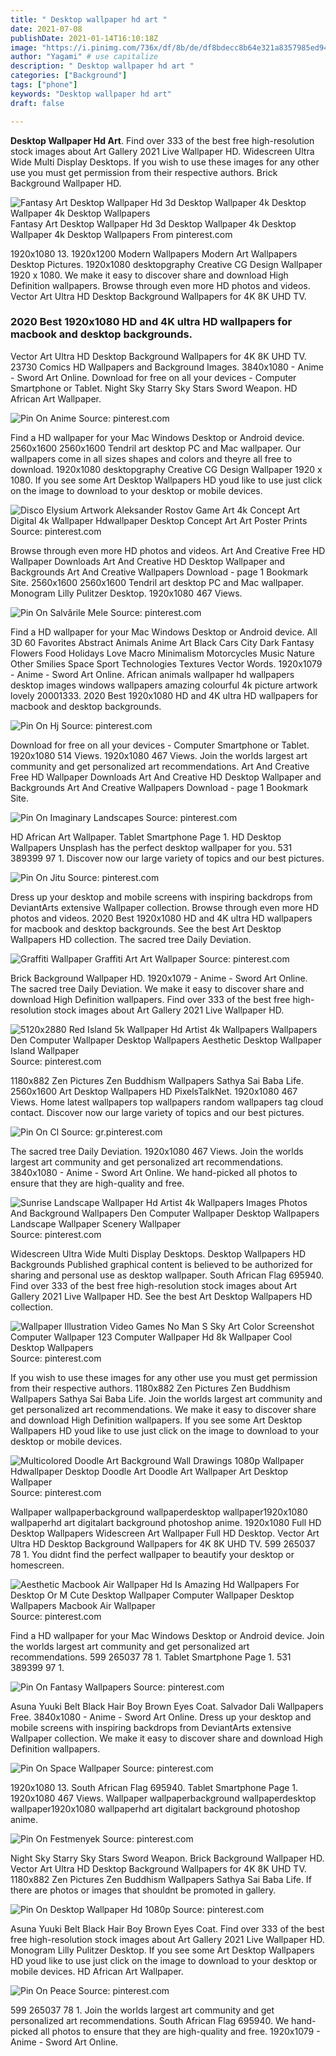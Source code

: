 ```yaml
---
title: " Desktop wallpaper hd art "
date: 2021-07-08
publishDate: 2021-01-14T16:10:18Z
image: "https://i.pinimg.com/736x/df/8b/de/df8bdecc8b64e321a8357985ed94c369.jpg"
author: "Yagami" # use capitalize
description: " Desktop wallpaper hd art "
categories: ["Background"]
tags: ["phone"]
keywords: "Desktop wallpaper hd art"
draft: false

---
```



**Desktop Wallpaper Hd Art**. Find over 333 of the best free high-resolution stock images about Art Gallery 2021 Live Wallpaper HD. Widescreen Ultra Wide Multi Display Desktops. If you wish to use these images for any other use you must get permission from their respective authors. Brick Background Wallpaper HD.

![Fantasy Art Desktop Wallpaper Hd 3d Desktop Wallpaper 4k Desktop Wallpaper 4k Desktop Wallpapers](https://i.pinimg.com/originals/08/c5/cb/08c5cbceb6ce295e6d38215c1c575044.jpg "Fantasy Art Desktop Wallpaper Hd 3d Desktop Wallpaper 4k Desktop Wallpaper 4k Desktop Wallpapers")
Fantasy Art Desktop Wallpaper Hd 3d Desktop Wallpaper 4k Desktop Wallpaper 4k Desktop Wallpapers From pinterest.com


1920x1080 13. 1920x1200 Modern Wallpapers Modern Art Wallpapers Desktop Pictures. 1920x1080 desktopgraphy Creative CG Design Wallpaper 1920 x 1080. We make it easy to discover share and download High Definition wallpapers. Browse through even more HD photos and videos. Vector Art Ultra HD Desktop Background Wallpapers for 4K 8K UHD TV.

### 2020 Best 1920x1080 HD and 4K ultra HD wallpapers for macbook and desktop backgrounds.

Vector Art Ultra HD Desktop Background Wallpapers for 4K 8K UHD TV. 23730 Comics HD Wallpapers and Background Images. 3840x1080 - Anime - Sword Art Online. Download for free on all your devices - Computer Smartphone or Tablet. Night Sky Starry Sky Stars Sword Weapon. HD African Art Wallpaper.


![Pin On Anime](https://i.pinimg.com/736x/c3/fa/b4/c3fab42591e44dc5c20fd408ebccd03f.jpg "Pin On Anime")
Source: pinterest.com

Find a HD wallpaper for your Mac Windows Desktop or Android device. 2560x1600 2560x1600 Tendril art desktop PC and Mac wallpaper. Our wallpapers come in all sizes shapes and colors and theyre all free to download. 1920x1080 desktopgraphy Creative CG Design Wallpaper 1920 x 1080. If you see some Art Desktop Wallpapers HD youd like to use just click on the image to download to your desktop or mobile devices.

![Disco Elysium Artwork Aleksander Rostov Game Art 4k Concept Art Digital 4k Wallpaper Hdwallpaper Desktop Concept Art Art Poster Prints](https://i.pinimg.com/originals/42/d3/5d/42d35d6702e8d65abbd82dd4d4b1cdec.jpg "Disco Elysium Artwork Aleksander Rostov Game Art 4k Concept Art Digital 4k Wallpaper Hdwallpaper Desktop Concept Art Art Poster Prints")
Source: pinterest.com

Browse through even more HD photos and videos. Art And Creative Free HD Wallpaper Downloads Art And Creative HD Desktop Wallpaper and Backgrounds Art And Creative Wallpapers Download - page 1 Bookmark Site. 2560x1600 2560x1600 Tendril art desktop PC and Mac wallpaper. Monogram Lilly Pulitzer Desktop. 1920x1080 467 Views.

![Pin On Salvările Mele](https://i.pinimg.com/736x/64/c3/20/64c320a57d7c33f3e97f76a588291b79.jpg "Pin On Salvările Mele")
Source: pinterest.com

Find a HD wallpaper for your Mac Windows Desktop or Android device. All 3D 60 Favorites Abstract Animals Anime Art Black Cars City Dark Fantasy Flowers Food Holidays Love Macro Minimalism Motorcycles Music Nature Other Smilies Space Sport Technologies Textures Vector Words. 1920x1079 - Anime - Sword Art Online. African animals wallpaper hd wallpapers desktop images windows wallpapers amazing colourful 4k picture artwork lovely 20001333. 2020 Best 1920x1080 HD and 4K ultra HD wallpapers for macbook and desktop backgrounds.

![Pin On Hj](https://i.pinimg.com/originals/3b/8a/d2/3b8ad2c7b1be2caf24321c852103598a.jpg "Pin On Hj")
Source: pinterest.com

Download for free on all your devices - Computer Smartphone or Tablet. 1920x1080 514 Views. 1920x1080 467 Views. Join the worlds largest art community and get personalized art recommendations. Art And Creative Free HD Wallpaper Downloads Art And Creative HD Desktop Wallpaper and Backgrounds Art And Creative Wallpapers Download - page 1 Bookmark Site.

![Pin On Imaginary Landscapes](https://i.pinimg.com/originals/f9/1f/9c/f91f9c8b298804a44daf338e9ebcff0e.png "Pin On Imaginary Landscapes")
Source: pinterest.com

HD African Art Wallpaper. Tablet Smartphone Page 1. HD Desktop Wallpapers Unsplash has the perfect desktop wallpaper for you. 531 389399 97 1. Discover now our large variety of topics and our best pictures.

![Pin On Jitu](https://i.pinimg.com/originals/75/74/54/75745413b2550fbd223522a642af0fea.jpg "Pin On Jitu")
Source: pinterest.com

Dress up your desktop and mobile screens with inspiring backdrops from DeviantArts extensive Wallpaper collection. Browse through even more HD photos and videos. 2020 Best 1920x1080 HD and 4K ultra HD wallpapers for macbook and desktop backgrounds. See the best Art Desktop Wallpapers HD collection. The sacred tree Daily Deviation.

![Graffiti Wallpaper Graffiti Art Art Wallpaper](https://i.pinimg.com/originals/fa/cc/52/facc5292a1ba146e1410ef9983fc3aa7.jpg "Graffiti Wallpaper Graffiti Art Art Wallpaper")
Source: pinterest.com

Brick Background Wallpaper HD. 1920x1079 - Anime - Sword Art Online. The sacred tree Daily Deviation. We make it easy to discover share and download High Definition wallpapers. Find over 333 of the best free high-resolution stock images about Art Gallery 2021 Live Wallpaper HD.

![5120x2880 Red Island 5k Wallpaper Hd Artist 4k Wallpapers Wallpapers Den Computer Wallpaper Desktop Wallpapers Aesthetic Desktop Wallpaper Island Wallpaper](https://i.pinimg.com/originals/20/5f/45/205f456aa1faecf8eb9588ab2dc0b737.png "5120x2880 Red Island 5k Wallpaper Hd Artist 4k Wallpapers Wallpapers Den Computer Wallpaper Desktop Wallpapers Aesthetic Desktop Wallpaper Island Wallpaper")
Source: pinterest.com

1180x882 Zen Pictures Zen Buddhism Wallpapers Sathya Sai Baba Life. 2560x1600 Art Desktop Wallpapers HD PixelsTalkNet. 1920x1080 467 Views. Home latest wallpapers top wallpapers random wallpapers tag cloud contact. Discover now our large variety of topics and our best pictures.

![Pin On Cl](https://i.pinimg.com/originals/26/c4/78/26c478617f092e833751996fed03a320.jpg "Pin On Cl")
Source: gr.pinterest.com

The sacred tree Daily Deviation. 1920x1080 467 Views. Join the worlds largest art community and get personalized art recommendations. 3840x1080 - Anime - Sword Art Online. We hand-picked all photos to ensure that they are high-quality and free.

![Sunrise Landscape Wallpaper Hd Artist 4k Wallpapers Images Photos And Background Wallpapers Den Computer Wallpaper Desktop Wallpapers Landscape Wallpaper Scenery Wallpaper](https://i.pinimg.com/736x/ab/13/10/ab1310c11f5f280ace9523f896ac1d56.jpg "Sunrise Landscape Wallpaper Hd Artist 4k Wallpapers Images Photos And Background Wallpapers Den Computer Wallpaper Desktop Wallpapers Landscape Wallpaper Scenery Wallpaper")
Source: pinterest.com

Widescreen Ultra Wide Multi Display Desktops. Desktop Wallpapers HD Backgrounds Published graphical content is believed to be authorized for sharing and personal use as desktop wallpaper. South African Flag 695940. Find over 333 of the best free high-resolution stock images about Art Gallery 2021 Live Wallpaper HD. See the best Art Desktop Wallpapers HD collection.

![Wallpaper Illustration Video Games No Man S Sky Art Color Screenshot Computer Wallpaper 123 Computer Wallpaper Hd 8k Wallpaper Cool Desktop Wallpapers](https://i.pinimg.com/originals/06/9e/50/069e50bd926842102da98c15bdef880b.png "Wallpaper Illustration Video Games No Man S Sky Art Color Screenshot Computer Wallpaper 123 Computer Wallpaper Hd 8k Wallpaper Cool Desktop Wallpapers")
Source: pinterest.com

If you wish to use these images for any other use you must get permission from their respective authors. 1180x882 Zen Pictures Zen Buddhism Wallpapers Sathya Sai Baba Life. Join the worlds largest art community and get personalized art recommendations. We make it easy to discover share and download High Definition wallpapers. If you see some Art Desktop Wallpapers HD youd like to use just click on the image to download to your desktop or mobile devices.

![Multicolored Doodle Art Background Wall Drawings 1080p Wallpaper Hdwallpaper Desktop Doodle Art Doodle Art Wallpaper Art Desktop Wallpaper](https://i.pinimg.com/originals/ed/6a/b6/ed6ab6d14143e648da3dc209bc204ad3.jpg "Multicolored Doodle Art Background Wall Drawings 1080p Wallpaper Hdwallpaper Desktop Doodle Art Doodle Art Wallpaper Art Desktop Wallpaper")
Source: pinterest.com

Wallpaper wallpaperbackground wallpaperdesktop wallpaper1920x1080 wallpaperhd art digitalart background photoshop anime. 1920x1080 Full HD Desktop Wallpapers Widescreen Art Wallpaper Full HD Desktop. Vector Art Ultra HD Desktop Background Wallpapers for 4K 8K UHD TV. 599 265037 78 1. You didnt find the perfect wallpaper to beautify your desktop or homescreen.

![Aesthetic Macbook Air Wallpaper Hd Is Amazing Hd Wallpapers For Desktop Or M Cute Desktop Wallpaper Computer Wallpaper Desktop Wallpapers Macbook Air Wallpaper](https://i.pinimg.com/originals/03/69/63/036963cc1e7f7ce56c2dc0db419c38f4.jpg "Aesthetic Macbook Air Wallpaper Hd Is Amazing Hd Wallpapers For Desktop Or M Cute Desktop Wallpaper Computer Wallpaper Desktop Wallpapers Macbook Air Wallpaper")
Source: pinterest.com

Find a HD wallpaper for your Mac Windows Desktop or Android device. Join the worlds largest art community and get personalized art recommendations. 599 265037 78 1. Tablet Smartphone Page 1. 531 389399 97 1.

![Pin On Fantasy Wallpapers](https://i.pinimg.com/originals/25/20/5e/25205e5cd92ae76b9cdc8ea4deb59d35.png "Pin On Fantasy Wallpapers")
Source: pinterest.com

Asuna Yuuki Belt Black Hair Boy Brown Eyes Coat. Salvador Dali Wallpapers Free. 3840x1080 - Anime - Sword Art Online. Dress up your desktop and mobile screens with inspiring backdrops from DeviantArts extensive Wallpaper collection. We make it easy to discover share and download High Definition wallpapers.

![Pin On Space Wallpaper](https://i.pinimg.com/originals/c4/c0/1d/c4c01d9775edcac427ea465883abb2d8.jpg "Pin On Space Wallpaper")
Source: pinterest.com

1920x1080 13. South African Flag 695940. Tablet Smartphone Page 1. 1920x1080 467 Views. Wallpaper wallpaperbackground wallpaperdesktop wallpaper1920x1080 wallpaperhd art digitalart background photoshop anime.

![Pin On Festmenyek](https://i.pinimg.com/originals/f8/79/61/f879614d2d4c5a1eacc4776bfe92baee.jpg "Pin On Festmenyek")
Source: pinterest.com

Night Sky Starry Sky Stars Sword Weapon. Brick Background Wallpaper HD. Vector Art Ultra HD Desktop Background Wallpapers for 4K 8K UHD TV. 1180x882 Zen Pictures Zen Buddhism Wallpapers Sathya Sai Baba Life. If there are photos or images that shouldnt be promoted in gallery.

![Pin On Desktop Wallpaper Hd 1080p](https://i.pinimg.com/originals/f3/52/24/f3522430d5430ea279a2b639ac24791c.jpg "Pin On Desktop Wallpaper Hd 1080p")
Source: pinterest.com

Asuna Yuuki Belt Black Hair Boy Brown Eyes Coat. Find over 333 of the best free high-resolution stock images about Art Gallery 2021 Live Wallpaper HD. Monogram Lilly Pulitzer Desktop. If you see some Art Desktop Wallpapers HD youd like to use just click on the image to download to your desktop or mobile devices. HD African Art Wallpaper.

![Pin On Peace](https://i.pinimg.com/736x/df/8b/de/df8bdecc8b64e321a8357985ed94c369.jpg "Pin On Peace")
Source: pinterest.com

599 265037 78 1. Join the worlds largest art community and get personalized art recommendations. South African Flag 695940. We hand-picked all photos to ensure that they are high-quality and free. 1920x1079 - Anime - Sword Art Online.

